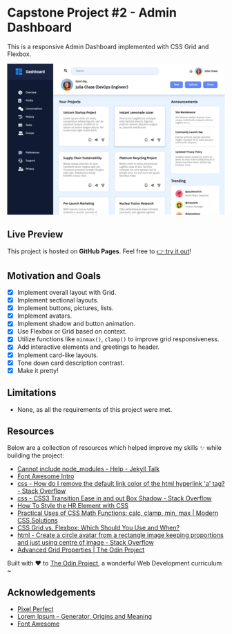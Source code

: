# Capstone Project #2 - Admin Dashboard

This is a responsive Admin Dashboard implemented with CSS Grid and Flexbox.

![](./assets/chrome_Vnaqi.png)

## Live Preview

This project is hosted on **GitHub Pages**. Feel free to [:point_right: try it out](https://raineedust.github.io/capstone-admin-dashboard/)!

## Motivation and Goals

- [x] Implement overall layout with Grid.
- [x] Implement sectional layouts.
- [x] Implement buttons, pictures, lists.
- [x] Implement avatars.
- [x] Implement shadow and button animation.
- [x] Use Flexbox or Grid based on context.
- [x] Utilize functions like `minmax()`, `clamp()` to improve grid responsiveness.
- [x] Add interactive elements and greetings to header.
- [x] Implement card-like layouts.
- [x] Tone down card description contrast.
- [x] Make it pretty!

## Limitations

- None, as all the requirements of this project were met.

## Resources

Below are a collection of resources which helped improve my skills :sparkles: while building the project:

- [Cannot include node_modules - Help - Jekyll Talk](https://talk.jekyllrb.com/t/cannot-include-node-modules/3975/5)
- [Font Awesome Intro](https://www.w3schools.com/icons/fontawesome_icons_intro.asp)
- [css - How do I remove the default link color of the html hyperlink 'a' tag? - Stack Overflow](https://stackoverflow.com/questions/6722467/how-do-i-remove-the-default-link-color-of-the-html-hyperlink-a-tag)
- [css - CSS3 Transition Ease in and out Box Shadow - Stack Overflow](https://stackoverflow.com/questions/16163922/css3-transition-ease-in-and-out-box-shadow)
- [How To Style the HR Element with CSS](https://www.w3schools.com/howto/howto_css_style_hr.asp)
- [Practical Uses of CSS Math Functions: calc, clamp, min, max | Modern CSS Solutions](https://moderncss.dev/practical-uses-of-css-math-functions-calc-clamp-min-max/)
- [CSS Grid vs. Flexbox: Which Should You Use and When?](https://webdesign.tutsplus.com/articles/flexbox-vs-css-grid-which-should-you-use--cms-30184)
- [html - Create a circle avatar from a rectangle image keeping proportions and just using centre of image - Stack Overflow](https://stackoverflow.com/questions/26681059/create-a-circle-avatar-from-a-rectangle-image-keeping-proportions-and-just-using)
- [Advanced Grid Properties | The Odin Project](https://www.theodinproject.com/lessons/node-path-intermediate-html-and-css-advanced-grid-properties)

Built with :heart: to [The Odin Project](https://www.theodinproject.com/), a wonderful Web Development curriculum ~

## Acknowledgements

- [Pixel Perfect](https://www.flaticon.com/authors/pixel-perfect)
- [Lorem Ipsum – Generator, Origins and Meaning](https://loremipsum.io/)
- [Font Awesome](https://fontawesome.com/)
